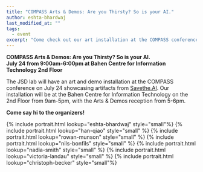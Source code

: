 ```yaml
---
title: "COMPASS Arts & Demos: Are you Thirsty? So is your AI."
author: eshta-bhardwaj
last_modified_at: ""
tags:
  - event
excerpt: "Come check out our art installation at the COMPASS conference, please see full post for details."
---
```

**COMPASS Arts & Demos: Are you Thirsty? So is your AI.**\
**July 24 from 9:00am-6:00pm at Bahen Centre for Information Technology 2nd Floor**

The JSD lab will have an art and demo installation at the COMPASS conference on July 24 showcasing artifacts from [Savethe.AI](Savethe.AI). Our installation will be at the Bahen Centre for Information Technology on the 2nd Floor from 9am-5pm, with the Arts & Demos reception from 5-6pm.

**Come say hi to the organizers!**

{% include portrait.html lookup="eshta-bhardwaj" style="small"%} 
{% include portrait.html lookup="han-qiao" style="small" %} 
{% include portrait.html lookup="rowan-munson" style="small" %} 
{% include portrait.html lookup="nils-bonfils" style="small" %} 
{% include portrait.html lookup="nadia-smith" style="small" %} 
{% include portrait.html lookup="victoria-landau" style="small" %} 
{% include portrait.html lookup="christoph-becker" style="small"%} 

